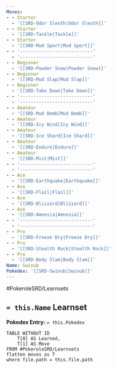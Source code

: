 ```yaml
---
Moves:
- - Starter
  - '[[SRD-Odor Sleuth|Odor Sleuth]]'
- - Starter
  - '[[SRD-Tackle|Tackle]]'
- - Starter
  - '[[SRD-Mud Sport|Mud Sport]]'
- - '---------------------------'
  - '---------------------------'
- - Beginner
  - '[[SRD-Powder Snow|Powder Snow]]'
- - Beginner
  - '[[SRD-Mud Slap|Mud Slap]]'
- - Beginner
  - '[[SRD-Take Down|Take Down]]'
- - '---------------------------'
  - '---------------------------'
- - Amateur
  - '[[SRD-Mud Bomb|Mud Bomb]]'
- - Amateur
  - '[[SRD-Icy Wind|Icy Wind]]'
- - Amateur
  - '[[SRD-Ice Shard|Ice Shard]]'
- - Amateur
  - '[[SRD-Endure|Endure]]'
- - Amateur
  - '[[SRD-Mist|Mist]]'
- - '---------------------------'
  - '---------------------------'
- - Ace
  - '[[SRD-Earthquake|Earthquake]]'
- - Ace
  - '[[SRD-Flail|Flail]]'
- - Ace
  - '[[SRD-Blizzard|Blizzard]]'
- - Ace
  - '[[SRD-Amnesia|Amnesia]]'
- - '---------------------------'
  - '---------------------------'
- - Pro
  - '[[SRD-Freeze Dry|Freeze Dry]]'
- - Pro
  - '[[SRD-Stealth Rock|Stealth Rock]]'
- - Pro
  - '[[SRD-Body Slam|Body Slam]]'
Name: Swinub
Pokedex: '[[SRD-Swinub|Swinub]]'
---
```


#PokeroleSRD/Learnsets

## `= this.Name` Learnset

**Pokedex Entry:** `= this.Pokedex`

```dataview
TABLE WITHOUT ID
    T[0] AS Learned,
    T[1] AS Move
FROM #PokeroleSRD/Learnsets
flatten moves as T
where file.path = this.file.path
```

